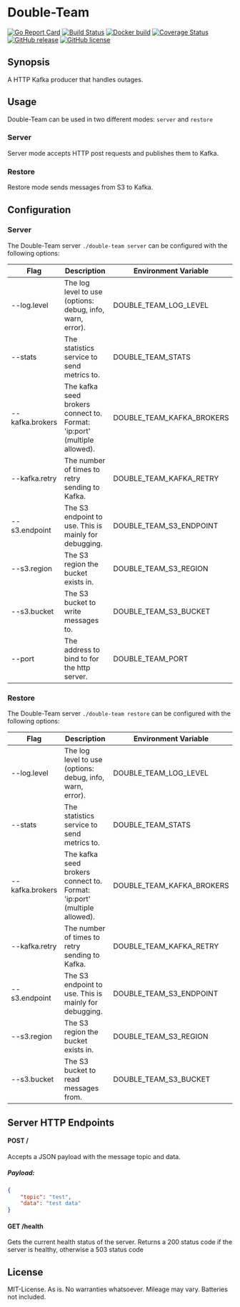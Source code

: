 # Double-Team

[![Go Report Card](https://goreportcard.com/badge/github.com/msales/double-team)](https://goreportcard.com/report/github.com/msales/double-team)
[![Build Status](https://travis-ci.org/msales/double-team.svg?branch=master)](https://travis-ci.org/msales/double-team)
[![Docker build](https://img.shields.io/docker/automated/msales/double-team.svg)](https://hub.docker.com/r/msales/double-team/)
[![Coverage Status](https://coveralls.io/repos/github/msales/double-team/badge.svg?branch=master)](https://coveralls.io/github/msales/double-team?branch=master)
[![GitHub release](https://img.shields.io/github/release/msales/double-team.svg)](https://github.com/msales/double-team/releases)
[![GitHub license](https://img.shields.io/badge/license-MIT-blue.svg)](https://raw.githubusercontent.com/msales/double-team/master/LICENSE)

## Synopsis

A HTTP Kafka producer that handles outages.

## Usage

Double-Team can be used in two different modes: `server` and `restore`

### Server

Server mode accepts HTTP post requests and publishes them to Kafka.

### Restore

Restore mode sends messages from S3 to Kafka.

## Configuration

### Server
The Double-Team server `./double-team server` can be configured with the following options:

| Flag | Description | Environment Variable |
| ---- | ----------- | -------------------- |
| --log.level | The log level to use (options: debug, info, warn, error). | DOUBLE_TEAM_LOG_LEVEL |
| --stats | The statistics service to send metrics to. | DOUBLE_TEAM_STATS |
| --kafka.brokers | The kafka seed brokers connect to. Format: 'ip:port' (multiple allowed). | DOUBLE_TEAM_KAFKA_BROKERS |
| --kafka.retry | The number of times to retry sending to Kafka. | DOUBLE_TEAM_KAFKA_RETRY |
| --s3.endpoint | The S3 endpoint to use. This is mainly for debugging. | DOUBLE_TEAM_S3_ENDPOINT |
| --s3.region | The S3 region the bucket exists in. | DOUBLE_TEAM_S3_REGION |
| --s3.bucket | The S3 bucket to write messages to. | DOUBLE_TEAM_S3_BUCKET |
| --port | The address to bind to for the http server. | DOUBLE_TEAM_PORT |

### Restore
The Double-Team server `./double-team restore` can be configured with the following options:

| Flag | Description | Environment Variable |
| ---- | ----------- | -------------------- |
| --log.level | The log level to use (options: debug, info, warn, error). | DOUBLE_TEAM_LOG_LEVEL |
| --stats | The statistics service to send metrics to. | DOUBLE_TEAM_STATS |
| --kafka.brokers | The kafka seed brokers connect to. Format: 'ip:port' (multiple allowed). | DOUBLE_TEAM_KAFKA_BROKERS |
| --kafka.retry | The number of times to retry sending to Kafka. | DOUBLE_TEAM_KAFKA_RETRY |
| --s3.endpoint | The S3 endpoint to use. This is mainly for debugging. | DOUBLE_TEAM_S3_ENDPOINT |
| --s3.region | The S3 region the bucket exists in. | DOUBLE_TEAM_S3_REGION |
| --s3.bucket | The S3 bucket to read messages from. | DOUBLE_TEAM_S3_BUCKET |

## Server HTTP Endpoints

#### POST /

Accepts a JSON payload with the message topic and data.

##### Payload:
```json
{
	"topic": "test",
	"data": "test data"
}
```

#### GET /health

Gets the current health status of the server. Returns a 200 status code if the server is healthy, otherwise a 503 status code

## License

MIT-License. As is. No warranties whatsoever. Mileage may vary. Batteries not included.
